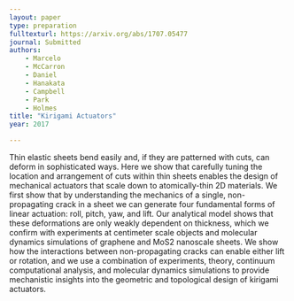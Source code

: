 ```yaml
---
layout: paper
type: preparation
fulltexturl: https://arxiv.org/abs/1707.05477
journal: Submitted
authors:
    - Marcelo
    - McCarron
    - Daniel
    - Hanakata
    - Campbell
    - Park
    - Holmes
title: "Kirigami Actuators"
year: 2017

---
```


Thin elastic sheets bend easily and, if they are patterned with cuts, can deform in sophisticated ways. Here we show that carefully tuning the location and arrangement of cuts within thin sheets enables the design of mechanical actuators that scale down to atomically-thin 2D materials. We first show that by understanding the mechanics of a single, non-propagating crack in a sheet we can generate four fundamental forms of linear actuation: roll, pitch, yaw, and lift. Our analytical model shows that these deformations are only weakly dependent on thickness, which we confirm with experiments at centimeter scale objects and molecular dynamics simulations of graphene and MoS2 nanoscale sheets. We show how the interactions between non-propagating cracks can enable either lift or rotation, and we use a combination of experiments, theory, continuum computational analysis, and molecular dynamics simulations to provide mechanistic insights into the geometric and topological design of kirigami actuators.
